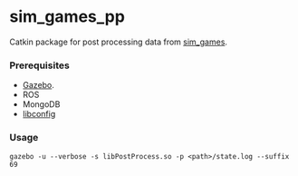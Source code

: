 # sim_games_pp #

Catkin package for post processing data from [sim_games](https://bitbucket.org/ahaidu/sim_games).

### Prerequisites ###

 * [Gazebo](http://gazebosim.org). 
 * ROS
 * MongoDB
 * [libconfig](http://www.hyperrealm.com/libconfig/)

### Usage ###
~~~
gazebo -u --verbose -s libPostProcess.so -p <path>/state.log --suffix 69
~~~